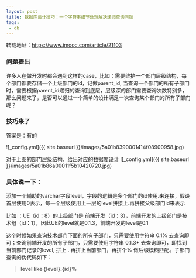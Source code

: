 ```yaml
---
layout: post
title: 数据库设计技巧：一个字符串细节处理解决递归查询问题
tags:
 - db
---
```


转载地址：https://www.imooc.com/article/21103

### 问题提出

许多人在做开发时都会遇到这样的case，比如：需要维护一个部门层级结构，每个部门都要存储一个上级部门的id，记做parent_id,  当查询一个部门的所有子部门时，需要根据parent_id递归的查询到底层，层级深的部门需要查询次数特别多，那么问题来了，是否可以通过一个简单的设计满足一次查询某个部门的所有子部门呢？

### 技巧来了

答案是：有的

![_config.yml]({{ site.baseurl }}/images/5a01b8390001414f08900958.jpg)

对于上图的部门层级结构，给出对应的数据库设计
![_config.yml]({{ site.baseurl }}/images/5a01b86a00011f5b10420720.jpg)

### 具体说一下：

添加一个辅助的varchar字段level，字段的逻辑是多个部门的id使用.来连接，假设首层使用0表示，每一个层级使用上一层的level拼接上.再拼接父级部门id来表示

比如 ：UE（id：8）的上级部门是 前端开发（id：3），前端开发的上级部门是技术组（id：1），因此UE的level就是0.1.3，前端开发的level是0.1

这个时候如果查询技术部门下面的所有子部门，只需要使用字符串  0.1% 去查询即可；查询前端开发的所有子部门，只需要使用字符串  0.1.3* 去查询即可，即找到当前部门记录的level, 拼上 . 再拼上当前部门，再拼个%  做后缀模糊匹配。子部门查询的伪代码如下：

> **level like {level}.{id}%**



